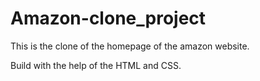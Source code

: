 # Amazon-clone_project
This is the clone of the homepage of the amazon website.

Build with the help of the HTML and CSS.
